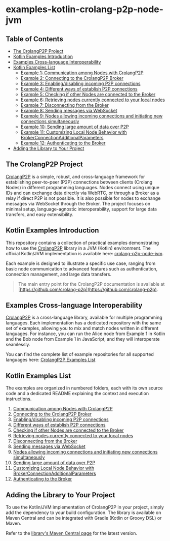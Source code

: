 # examples-kotlin-crolang-p2p-node-jvm

## Table of Contents
- [The CrolangP2P Project](#the-crolangp2p-project)
- [Kotlin Examples Introduction](#kotlin-examples-introduction)
- [Examples Cross-language Interoperability](#examples-cross-language-interoperability)
- [Kotlin Examples List](#kotlin-examples-list)
    - [Example 1: Communication among Nodes with CrolangP2P](src/main/kotlin/ex_1/README.md)
    - [Example 2: Connecting to the CrolangP2P Broker](src/main/kotlin/ex_2/README.md)
    - [Example 3: Enabling/disabling incoming P2P connections](src/main/kotlin/ex_3/README.md)
    - [Example 4: Different ways of establish P2P connections](src/main/kotlin/ex_4/README.md)
    - [Example 5: Checking if other Nodes are connected to the Broker](src/main/kotlin/ex_5/README.md)
    - [Example 6: Retrieving nodes currently connected to your local nodes](src/main/kotlin/ex_6/README.md)
    - [Example 7: Disconnecting from the Broker](src/main/kotlin/ex_7/README.md)
    - [Example 8: Sending messages via WebSocket](src/main/kotlin/ex_8/README.md)
    - [Example 9: Nodes allowing incoming connections and initiating new connections simultaneously](src/main/kotlin/ex_9/README.md)
    - [Example 10: Sending large amount of data over P2P](src/main/kotlin/ex_10/README.md)
    - [Example 11: Customizing Local Node Behavior with BrokerConnectionAdditionalParameters](src/main/kotlin/ex_11/README.md)
    - [Example 12: Authenticating to the Broker](src/main/kotlin/ex_12/README.md)
- [Adding the Library to Your Project](#adding-the-library-to-your-project)

## The CrolangP2P Project

[CrolangP2P](https://github.com/crolang-p2p) is a simple, robust, and cross-language framework for establishing peer-to-peer (P2P) connections between clients (Crolang Nodes) in different programming languages. Nodes connect using unique IDs and can exchange data directly via WebRTC, or through a Broker as a relay if direct P2P is not possible. It is also possible for nodes to exchange messages via WebSocket through the Broker. The project focuses on minimal setup, language-agnostic interoperability, support for large data transfers, and easy extensibility.

## Kotlin Examples Introduction
This repository contains a collection of practical examples demonstrating how to use the [CrolangP2P](https://github.com/crolang-p2p) library in a JVM (Kotlin) environment. The official Kotlin/JVM implementation is available here: [crolang-p2p-node-jvm](https://github.com/crolang-p2p/crolang-p2p-node-jvm).

Each example is designed to illustrate a specific use case, ranging from basic node communication to advanced features such as authentication, connection management, and large data transfers.

> The main entry point for the CrolangP2P documentation is available at [https://github.com/crolang-p2p](https://github.com/crolang-p2p).

## Examples Cross-language Interoperability
[CrolangP2P](https://github.com/crolang-p2p) is a cross-language library, available for multiple programming languages. Each implementation has a dedicated repository with the same set of examples, allowing you to mix and match nodes written in different languages. For instance, you can run the Alice node from Example 1 in Kotlin and the Bob node from Example 1 in JavaScript, and they will interoperate seamlessly.

You can find the complete list of example repositories for all supported languages here: [CrolangP2P Examples List](https://github.com/crolang-p2p#examples-list)

## Kotlin Examples List
The examples are organized in numbered folders, each with its own source code and a dedicated README explaining the context and execution instructions.

1. [Communication among Nodes with CrolangP2P](src/main/kotlin/ex_1/README.md)
2. [Connecting to the CrolangP2P Broker](src/main/kotlin/ex_2/README.md)
3. [Enabling/disabling incoming P2P connections](src/main/kotlin/ex_3/README.md)
4. [Different ways of establish P2P connections](src/main/kotlin/ex_4/README.md)
5. [Checking if other Nodes are connected to the Broker](src/main/kotlin/ex_5/README.md)
6. [Retrieving nodes currently connected to your local nodes](src/main/kotlin/ex_6/README.md)
7. [Disconnecting from the Broker](src/main/kotlin/ex_7/README.md)
8. [Sending messages via WebSocket](src/main/kotlin/ex_8/README.md)
9. [Nodes allowing incoming connections and initiating new connections simultaneously](src/main/kotlin/ex_9/README.md)
10. [Sending large amount of data over P2P](src/main/kotlin/ex_10/README.md)
11. [Customizing Local Node Behavior with BrokerConnectionAdditionalParameters](src/main/kotlin/ex_11/README.md)
12. [Authenticating to the Broker](src/main/kotlin/ex_12/README.md)

## Adding the Library to Your Project

To use the Kotlin/JVM implementation of CrolangP2P in your project, simply add the dependency to your build configuration. The library is available on Maven Central and can be integrated with Gradle (Kotlin or Groovy DSL) or Maven.

Refer to the [library's Maven Central page](https://central.sonatype.com/artifact/io.github.crolang-p2p/crolang-p2p-node-jvm/overview) for the latest version.
